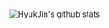 <!--
<div align="center">

  ## Hi I'm Oh Hyuk Jin, hope to be the best Front End Engineer
  
</div>


<br>

<p align="center">
  
  ## ⚒️ mostly use
  
</p>

<p align="center" display="inline-block">
  <img src="https://img.shields.io/badge/javascript-F7DF1E?style=for-the-badge&logo=javascript&logoColor=black">
  <img src="https://img.shields.io/badge/css-1572B6?style=for-the-badge&logo=css3&logoColor=white">
  <img src="https://img.shields.io/badge/html-E34F26?style=for-the-badge&logo=html5&logoColor=white">
  <img src="https://img.shields.io/badge/React-61DAFB?style=for-the-badge&logo=React&logoColor=white"/>
</p><br>

<p align="center">
  
  ## 💡used at least once
  
</p>

<p align="center" display="inline-block">
  <img src="https://img.shields.io/badge/TypeScript-3178C6?style=for-the-badge&logo=TypeScript&logoColor=white"/>
  <img src="https://img.shields.io/badge/Sass-CC6699?style=for-the-badge&logo=Sass&logoColor=white"/>
  <img src="https://img.shields.io/badge/Bootstrap-7952B3?style=for-the-badge&logo=Bootstrap&logoColor=white"/>
  <img src="https://img.shields.io/badge/Node.js-339933?style=for-the-badge&logo=Node.js&logoColor=white"/>
  <img src="https://img.shields.io/badge/Docker-2496ED?style=for-the-badge&logo=Docker&logoColor=white"/>
  <img src="https://img.shields.io/badge/MariaDB-003545?style=for-the-badge&logo=MariaDB&logoColor=white"/>
  <img src="https://img.shields.io/badge/AWS-232F3E?style=for-the-badge&logo=Amazon AWS&logoColor=white">
  <img src="https://img.shields.io/badge/NGINX-009639?style=for-the-badge&logo=NGINX&logoColor=white">
</p>

-->

<br>

<div align=center>

![HyukJin's github stats](https://github-readme-stats.qmdl980.vercel.app/api?username=qmdl980&show_icons=true&theme=dracula)

  
<!--
<p align="center">
    
  ### I'm building a blog for myself !
  
  <a href="https://github.com/qmdl980/MyBlog_FE">
    <img src="https://img.shields.io/badge/MyBlog_FE-181717?style=for-the-badge&logo=GitHub&logoColor=white"/>
  </a>
  <a href="https://github.com/qmdl980/MyBlog_BE_Nodejs">
    <img src="https://img.shields.io/badge/MyBlog_BE-181717?style=for-the-badge&logo=GitHub&logoColor=white"/>
  </a> 
</p>
-->

